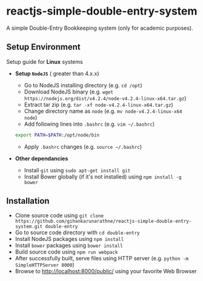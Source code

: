 # reactjs-simple-double-entry-system
A simple Double-Entry Bookkeeping  system (only for academic purposes).

## Setup Environment

Setup guide for **Linux** systems

- **Setup `NodeJS`** ( greater than 4.x.x)
  - Go to NodeJS installing directory (e.g. `cd /opt`)
  - Download NodeJS binary (e.g. `wget https://nodejs.org/dist/v4.2.4/node-v4.2.4-linux-x64.tar.gz`)
  - Extract tar zip (e.g. `tar -xf node-v4.2.4-linux-x64.tar.gz`)
  - Change directory name as `node` (e.g. `mv node-v4.2.4-linux-x64 node`)
  - Add following lines into `.bashrc` (e.g. `vim ~/.bashrc`)
  ```bash
  export PATH=$PATH:/opt/node/bin
  ```

  - Apply `.bashrc` changes (e.g. `source ~/.bashrc`)

- **Other dependancies**
  - Install `git` using `sudo apt-get install git`
  - Install Bower globally (if it's not installed) using `npm install -g bower`


## Installation

- Clone source code using `git clone https://github.com/gihankarunarathne/reactjs-simple-double-entry-system.git double-entry`
- Go to source code directory with `cd double-entry`
- Install NodeJS packages using `npm install`
- Install `bower` packages using `bower install`
- Build source code using `npm run webpack`
- After successfully built, serve files using HTTP server (e.g. `python -m SimpleHTTPServer 8000`)
- Browse to [http://localhost:8000/public/](http://localhost:8000/public/) using your favorite Web Browser
